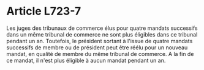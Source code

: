 # Article L723-7

Les juges des tribunaux de commerce élus pour quatre mandats successifs dans un même tribunal de commerce ne sont plus éligibles dans ce tribunal pendant un an.   Toutefois, le président sortant à l'issue de quatre mandats successifs de membre ou de président peut être réélu pour un nouveau mandat, en qualité de membre du même tribunal de commerce. A la fin de ce mandat, il n'est plus éligible à aucun mandat pendant un an.